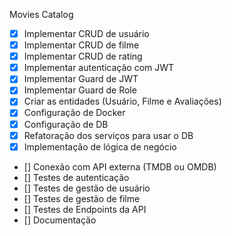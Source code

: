 Movies Catalog


 - [X] Implementar CRUD de usuário
 - [X] Implementar CRUD de filme
 - [X] Implementar CRUD de rating
 - [X] Implementar autenticação com JWT
 - [X] Implementar Guard de JWT
 - [X] Implementar Guard de Role
 - [X] Criar as entidades (Usuário, Filme e Avaliações)
 - [X] Configuração de Docker
 - [X] Configuração de DB
 - [X] Refatoração dos serviços para usar o DB
 - [X] Implementação de lógica de negócio
 - [] Conexão com API externa (TMDB ou OMDB)
 - [] Testes de autenticação
 - [] Testes de gestão de usuário
 - [] Testes de gestão de filme
 - [] Testes de Endpoints da API
 - [] Documentação
